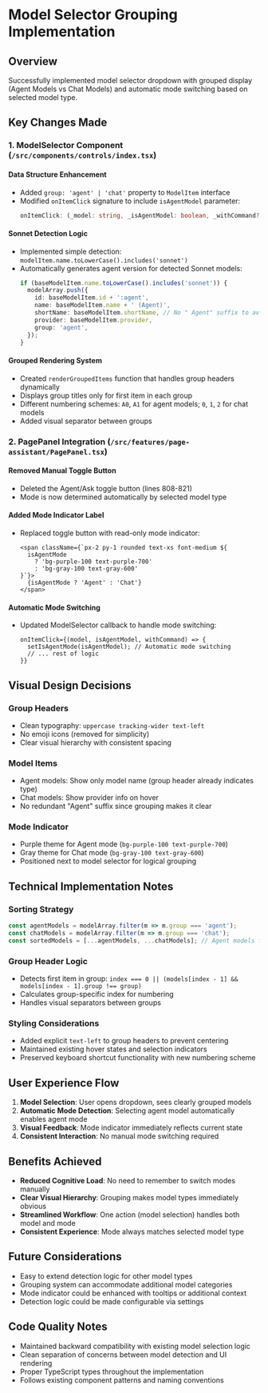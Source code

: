 # Model Selector Grouping Implementation

## Overview
Successfully implemented model selector dropdown with grouped display (Agent Models vs Chat Models) and automatic mode switching based on selected model type.

## Key Changes Made

### 1. ModelSelector Component (`/src/components/controls/index.tsx`)

#### Data Structure Enhancement
- Added `group: 'agent' | 'chat'` property to `ModelItem` interface
- Modified `onItemClick` signature to include `isAgentModel` parameter:
  ```typescript
  onItemClick: (_model: string, _isAgentModel: boolean, _withCommand?: boolean) => void;
  ```

#### Sonnet Detection Logic
- Implemented simple detection: `modelItem.name.toLowerCase().includes('sonnet')`
- Automatically generates agent version for detected Sonnet models:
  ```typescript
  if (baseModelItem.name.toLowerCase().includes('sonnet')) {
    modelArray.push({
      id: baseModelItem.id + ':agent',
      name: baseModelItem.name + ' (Agent)',
      shortName: baseModelItem.shortName, // No " Agent" suffix to avoid redundancy
      provider: baseModelItem.provider,
      group: 'agent',
    });
  }
  ```

#### Grouped Rendering System
- Created `renderGroupedItems` function that handles group headers dynamically
- Displays group titles only for first item in each group
- Different numbering schemes: `A0`, `A1` for agent models; `0`, `1`, `2` for chat models
- Added visual separator between groups

### 2. PagePanel Integration (`/src/features/page-assistant/PagePanel.tsx`)

#### Removed Manual Toggle Button
- Deleted the Agent/Ask toggle button (lines 808-821)
- Mode is now determined automatically by selected model type

#### Added Mode Indicator Label
- Replaced toggle button with read-only mode indicator:
  ```tsx
  <span className={`px-2 py-1 rounded text-xs font-medium ${
    isAgentMode
      ? 'bg-purple-100 text-purple-700'
      : 'bg-gray-100 text-gray-600'
  }`}>
    {isAgentMode ? 'Agent' : 'Chat'}
  </span>
  ```

#### Automatic Mode Switching
- Updated ModelSelector callback to handle mode switching:
  ```tsx
  onItemClick={(model, isAgentModel, withCommand) => {
    setIsAgentMode(isAgentModel); // Automatic mode switching
    // ... rest of logic
  }}
  ```

## Visual Design Decisions

### Group Headers
- Clean typography: `uppercase tracking-wider text-left`
- No emoji icons (removed for simplicity)
- Clear visual hierarchy with consistent spacing

### Model Items
- Agent models: Show only model name (group header already indicates type)
- Chat models: Show provider info on hover
- No redundant "Agent" suffix since grouping makes it clear

### Mode Indicator
- Purple theme for Agent mode (`bg-purple-100 text-purple-700`)
- Gray theme for Chat mode (`bg-gray-100 text-gray-600`)
- Positioned next to model selector for logical grouping

## Technical Implementation Notes

### Sorting Strategy
```typescript
const agentModels = modelArray.filter(m => m.group === 'agent');
const chatModels = modelArray.filter(m => m.group === 'chat');
const sortedModels = [...agentModels, ...chatModels]; // Agent models first
```

### Group Header Logic
- Detects first item in group: `index === 0 || (models[index - 1] && models[index - 1].group !== group)`
- Calculates group-specific index for numbering
- Handles visual separators between groups

### Styling Considerations
- Added explicit `text-left` to group headers to prevent centering
- Maintained existing hover states and selection indicators
- Preserved keyboard shortcut functionality with new numbering scheme

## User Experience Flow

1. **Model Selection**: User opens dropdown, sees clearly grouped models
2. **Automatic Mode Detection**: Selecting agent model automatically enables agent mode
3. **Visual Feedback**: Mode indicator immediately reflects current state
4. **Consistent Interaction**: No manual mode switching required

## Benefits Achieved

- **Reduced Cognitive Load**: No need to remember to switch modes manually
- **Clear Visual Hierarchy**: Grouping makes model types immediately obvious
- **Streamlined Workflow**: One action (model selection) handles both model and mode
- **Consistent Experience**: Mode always matches selected model type

## Future Considerations

- Easy to extend detection logic for other model types
- Grouping system can accommodate additional model categories
- Mode indicator could be enhanced with tooltips or additional context
- Detection logic could be made configurable via settings

## Code Quality Notes

- Maintained backward compatibility with existing model selection logic
- Clean separation of concerns between model detection and UI rendering
- Proper TypeScript types throughout the implementation
- Follows existing component patterns and naming conventions